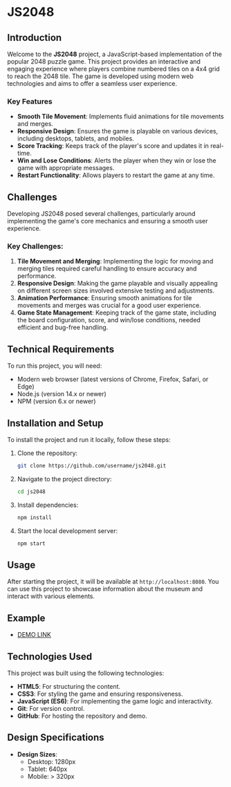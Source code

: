 # JS2048

## Introduction

Welcome to the **JS2048** project, a JavaScript-based implementation of the popular 2048 puzzle game. This project provides an interactive and engaging experience where players combine numbered tiles on a 4x4 grid to reach the 2048 tile. The game is developed using modern web technologies and aims to offer a seamless user experience.

### Key Features

- **Smooth Tile Movement**: Implements fluid animations for tile movements and merges.
- **Responsive Design**: Ensures the game is playable on various devices, including desktops, tablets, and mobiles.
- **Score Tracking**: Keeps track of the player's score and updates it in real-time.
- **Win and Lose Conditions**: Alerts the player when they win or lose the game with appropriate messages.
- **Restart Functionality**: Allows players to restart the game at any time.

## Challenges

Developing JS2048 posed several challenges, particularly around implementing the game's core mechanics and ensuring a smooth user experience.

### Key Challenges:

1. **Tile Movement and Merging**: Implementing the logic for moving and merging tiles required careful handling to ensure accuracy and performance.
2. **Responsive Design**: Making the game playable and visually appealing on different screen sizes involved extensive testing and adjustments.
3. **Animation Performance**: Ensuring smooth animations for tile movements and merges was crucial for a good user experience.
4. **Game State Management**: Keeping track of the game state, including the board configuration, score, and win/lose conditions, needed efficient and bug-free handling.

## Technical Requirements

To run this project, you will need:

- Modern web browser (latest versions of Chrome, Firefox, Safari, or Edge)
- Node.js (version 14.x or newer)
- NPM (version 6.x or newer)

## Installation and Setup

To install the project and run it locally, follow these steps:

1. Clone the repository:
    ```bash
    git clone https://github.com/username/js2048.git
    ```

2. Navigate to the project directory:
    ```bash
    cd js2048
    ```

3. Install dependencies:
    ```bash
    npm install
    ```

4. Start the local development server:
    ```bash
    npm start
    ```

## Usage

After starting the project, it will be available at `http://localhost:8080`. You can use this project to showcase information about the museum and interact with various elements.

## Example

- [DEMO LINK](https://bodyarespect.github.io/js2048/)

## Technologies Used

This project was built using the following technologies:

- **HTML5**: For structuring the content.
- **CSS3**: For styling the game and ensuring responsiveness.
- **JavaScript (ES6)**: For implementing the game logic and interactivity.
- **Git**: For version control.
- **GitHub**: For hosting the repository and demo.

## Design Specifications

- **Design Sizes**:
  - Desktop: 1280px
  - Tablet: 640px
  - Mobile: > 320px
